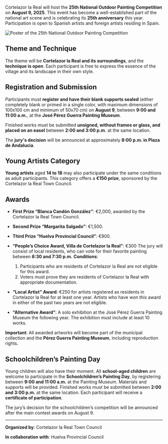 ﻿Cortelazor la Real will host the **25th National Outdoor Painting Competition** on **August 9, 2025**. This event has become a well-established part of the national art scene and is celebrating its **25th anniversary** this year. Participation is open to Spanish artists and foreign artists residing in Spain.

![Poster of the 25th National Outdoor Painting Competition](/images/blog/2025-07-27-XXV-certamen-nacional-pintura-aire-libre-2025/cartel-certamen-pintura-2025-cortelazor.jpg)

## Theme and Technique

The theme will be **Cortelazor la Real and its surroundings**, and the **technique is open**. Each participant is free to express the essence of the village and its landscape in their own style.

## Registration and Submission

Participants must **register and have their blank supports sealed** (either completely blank or primed in a single color, with maximum dimensions of 100x100 cm and minimum of 50x70 cm) on **August 9**, between **9:00 and 11:00 a.m.**, at the **José Pérez Guerra Painting Museum**.

Finished works must be submitted **unsigned, without frames or glass, and placed on an easel** between **2:00 and 3:00 p.m.** at the same location.

The **jury's decision** will be announced at approximately **8:00 p.m. in Plaza de Andalucía**.

## Young Artists Category

**Young artists** aged **14 to 18** may also participate under the same conditions as adult participants. This category offers a **€150 prize**, sponsored by the Cortelazor la Real Town Council.

## Awards

* **First Prize “Blanca Candón González”**: €2,000, awarded by the Cortelazor la Real Town Council.

* **Second Prize “Margarita Salgado”**: €1,500.

* **Third Prize “Huelva Provincial Council”**: €900.

* **“People’s Choice Award, Villa de Cortelazor la Real”**: €300
  The jury will consist of local residents, who can vote for their favorite painting between **6:30 and 7:30 p.m.**
  **Conditions**:

  1. Participants who are residents of Cortelazor la Real are not eligible for this award.
  2. Voters must prove they are residents of Cortelazor la Real with appropriate documentation.

* **“Local Artist” Award**: €250 for artists registered as residents in Cortelazor la Real for at least one year. Artists who have won this award in either of the past two years are not eligible.

* **“Alternative Award”**: A solo exhibition at the José Pérez Guerra Painting Museum the following year. The exhibition must include at least 10 works.

**Important**: All awarded artworks will become part of the municipal collection and the **Pérez Guerra Painting Museum**, including reproduction rights.

## Schoolchildren’s Painting Day

Young children will also have their moment. All **school-aged children** are welcome to participate in the **Schoolchildren’s Painting Day**, by registering between **9:00 and 11:00 a.m.** at the Painting Museum. Materials and supports will be provided. Finished works must be submitted between **2:00 and 3:00 p.m.** at the same location. Each participant will receive a **certificate of participation**.

The jury’s decision for the schoolchildren’s competition will be announced after the main contest awards on August 9.

---

**Organized by**: Cortelazor la Real Town Council

**In collaboration with**: Huelva Provincial Council
